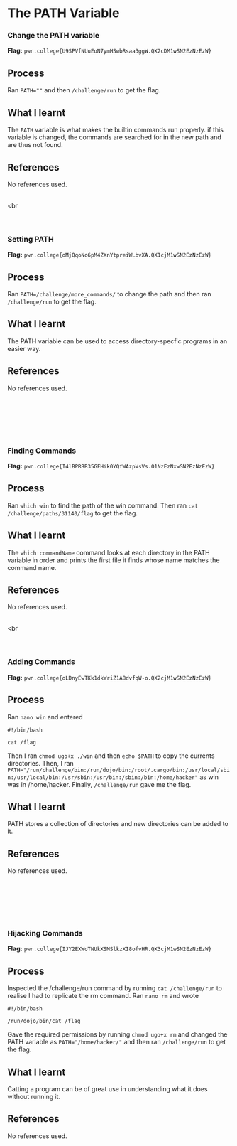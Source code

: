 # The PATH Variable

### Change the PATH variable

**Flag:** `pwn.college{U9SPVfNUuEoN7ymHSwbRsaa3ggW.QX2cDM1wSN2EzNzEzW}`

## Process
Ran `PATH=""` and then `/challenge/run` to get the flag.

## What I learnt
The `PATH` variable is what makes the builtin commands run properly. if this variable is changed, the commands are searched for in the new path and are thus not found.

## References
No references used.



<br><br<br><br><br>




### Setting PATH

**Flag:** `pwn.college{oMjQqoNo6pM4ZXnYtpreiWLbvXA.QX1cjM1wSN2EzNzEzW}`

## Process
Ran `PATH=/challenge/more_commands/` to change the path and then ran `/challenge/run` to get the flag.

## What I learnt
The PATH variable can be used to access directory-specfic programs in an easier way.

## References
No references used.



<br><br><br><br><br>




### Finding Commands

**Flag:** `pwn.college{I4lBPRRR35GFHik0YQfWAzpVsVs.01NzEzNxwSN2EzNzEzW}`

## Process
Ran `which win` to find the path of the win command. Then ran `cat /challenge/paths/31140/flag` to get the flag.

## What I learnt
The `which commandName` command looks at each directory in the PATH variable in order and prints the first file it finds whose name matches the command name.

## References
No references used.



<br><br<br><br><br>




### Adding Commands

**Flag:** `pwn.college{oLDnyEwTKk1dkWriZ1A8dvfqW-o.QX2cjM1wSN2EzNzEzW}`

## Process
Ran `nano win` and entered
```
#!/bin/bash

cat /flag
```
Then I ran `chmod ugo+x ./win` and then `echo $PATH` to copy the currents directories.
Then, I ran `PATH="/run/challenge/bin:/run/dojo/bin:/root/.cargo/bin:/usr/local/sbin:/usr/local/bin:/usr/sbin:/usr/bin:/sbin:/bin:/home/hacker"` as win was in /home/hacker. Finally, `/challenge/run` gave me the flag.

## What I learnt
PATH stores a collection of directories and new directories can be added to it. 

## References
No references used.



<br><br><br><br><br>



### Hijacking Commands

**Flag:** `pwn.college{IJY2EXWoTNUkXSMSlkzXI8ofvHR.QX3cjM1wSN2EzNzEzW}`

## Process
Inspected the /challenge/run command by running `cat /challenge/run` to realise I had to replicate the rm command.
Ran `nano rm` and wrote
```                                
#!/bin/bash

/run/dojo/bin/cat /flag
```
Gave the required permissions by running `chmod ugo+x rm` and changed the PATH variable as `PATH="/home/hacker/"` and then ran `/challenge/run` to get the flag.

## What I learnt
Catting a program can be of great use in understanding what it does without running it.

## References
No references used.
